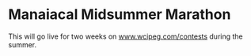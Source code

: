 Manaiacal Midsummer Marathon
=================
This will go live for two weeks on www.wcipeg.com/contests  during the summer.
